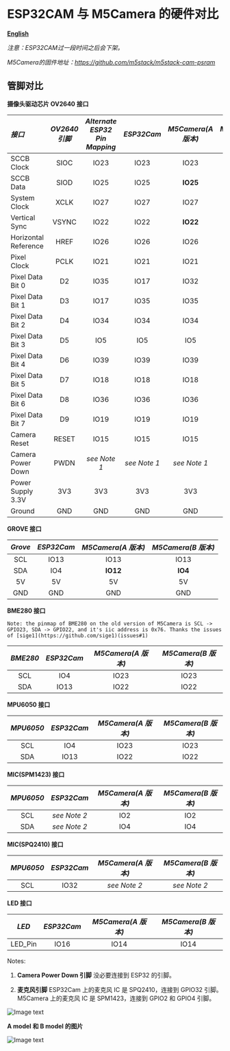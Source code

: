 # ESP32CAM 与 M5Camera 的硬件对比

**[English](https://github.com/m5stack/M5-Schematic/blob/master/Units/m5camera/hardware_diff_with_ESP32CAM_M5Camera.md)**

*注意：ESP32CAM过一段时间之后会下架。*

*M5Camera的固件地址：https://github.com/m5stack/m5stack-cam-psram*

## 管脚对比

**摄像头驱动芯片 OV2640 接口**

| *接口*             | *OV2640 引脚*| *Alternate ESP32 Pin Mapping* | *ESP32Cam*    | *M5Camera(A 版本)*  | *M5Camera(B 版本)*  |
| :-------------------  | :--------:| :-------------------------: | :--------:  | :------:  | :------:  |
| SCCB Clock            | SIOC      | IO23                        | IO23        |IO23       |IO23       |
| SCCB Data             | SIOD      | IO25                        | IO25        |**IO25**       |**IO22**       |
| System Clock          | XCLK      | IO27                        | IO27        |IO27       |IO27       |
| Vertical Sync         | VSYNC     | IO22                        | IO22        |**IO22**       |**IO25**       |
| Horizontal Reference  | HREF      | IO26                        | IO26        |IO26       |IO26       |
| Pixel Clock           | PCLK      | IO21                        | IO21        |IO21       |IO21       |
| Pixel Data Bit 0      | D2        | IO35                        | IO17        |IO32       |IO32       |
| Pixel Data Bit 1      | D3        | IO17                        | IO35        |IO35       |IO35       |
| Pixel Data Bit 2      | D4        | IO34                        | IO34        |IO34       |IO34       |
| Pixel Data Bit 3      | D5        | IO5                         | IO5         |IO5        |IO5        |
| Pixel Data Bit 4      | D6        | IO39                        | IO39        |IO39       |IO39       |
| Pixel Data Bit 5      | D7        | IO18                        | IO18        |IO18       |IO18       |
| Pixel Data Bit 6      | D8        | IO36                        | IO36        |IO36       |IO36       |
| Pixel Data Bit 7      | D9        | IO19                        | IO19        |IO19       |IO19       |
| Camera Reset          | RESET     | IO15                        | IO15        |IO15       |IO15       |
| Camera Power Down     | PWDN      | *see Note 1*                | *see Note 1* | *see Note 1* | *see Note 1* |
| Power Supply 3.3V     | 3V3       | 3V3                         | 3V3         | 3V3       | 3V3       |
| Ground                | GND       | GND                         | GND         | GND       | GND       |

**GROVE 接口**

| *Grove*         | *ESP32Cam*    | *M5Camera(A 版本)*  | *M5Camera(B 版本)*  |
| :-----------: | :--------:  | :------:  | :------:  |
| SCL           | IO13        | IO13      | IO13      |
| SDA           | IO4        | **IO12**      | **IO4**      |
| 5V            | 5V          | 5V        | 5V        |
| GND           | GND         | GND       | GND       |

**BME280 接口**

`Note: the pinmap of BME280 on the old version of M5Camera is SCL -> GPIO23, SDA -> GPIO22, and it's iic address is 0x76. Thanks the issues of [sige1](https://github.com/sige1)(issues#1)`

| *BME280*         | *ESP32Cam*    | *M5Camera(A 版本)*  | *M5Camera(B 版本)*  |
| :-----------: | :--------:  | :------:  | :------:  |
| SCL           | IO4         | IO23      | IO23      |
| SDA           | IO13        | IO22      | IO22      |


**MPU6050 接口**

| *MPU6050*         | *ESP32Cam*    | *M5Camera(A 版本)*  | *M5Camera(B 版本)*  |
| :-----------: | :--------:  | :------:  | :------:  |
| SCL           | IO4         | IO23      | IO23      |
| SDA           | IO13        | IO22      | IO22      |

**MIC(SPM1423) 接口**

| *MPU6050*     | *ESP32Cam*        | *M5Camera(A 版本)*  | *M5Camera(B 版本)*  |
| :-----------: | :------:  | :------:  | :------:  |
| SCL           | *see Note 2*      |IO2|IO2|
| SDA           | *see Note 2*      |IO4|IO4|

**MIC(SPQ2410) 接口**

| *MPU6050*            | *ESP32Cam*  | *M5Camera(A 版本)*  | *M5Camera(B 版本)*  |
| :-----------: | :------:  |:------:  | :------:  |
| SCL           | IO32      |*see Note 2*|*see Note 2*|

**LED 接口**

| *LED*         | *ESP32Cam*    | *M5Camera(A 版本)*  | *M5Camera(B 版本)*  |
| :-----------: | :--------:  | :------:  | :------:  |
| LED_Pin           | IO16        | IO14      | IO14      |

Notes:

1. **Camera Power Down 引脚** 没必要连接到 ESP32 的引脚。

2. **麦克风引脚** ESP32Cam 上的麦克风 IC 是 SPQ2410，连接到 GPIO32 引脚。M5Camera 上的麦克风 IC 是 SPM1423，连接到 GPIO2 和 GPIO4 引脚。

![Image text](https://github.com/m5stack/M5-Schematic/blob/master/Units/m5camera/m5camera_B.png)

**A model 和 B model 的图片**

![Image text](https://github.com/m5stack/M5-Schematic/blob/master/Units/m5camera/diff_A_B.png)
